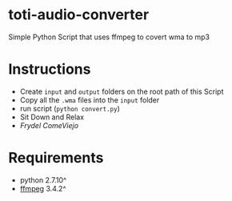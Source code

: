 # toti-audio-converter
Simple Python Script that uses ffmpeg to covert wma to mp3

# Instructions

- Create `input` and `output` folders on the root path of this Script
- Copy all the `.wma` files into the `input` folder
- run script (`python convert.py`)
- Sit Down and Relax
- _Frydel ComeViejo_

# Requirements
- python 2.7.10^
- [ffmpeg](https://www.ffmpeg.org/) 3.4.2^
